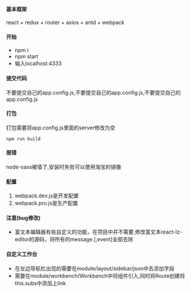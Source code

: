 #### 基本框架
react + redux + router + axios + antd + webpack

#### 开始
- npm i
- npm start
- 输入localhost:4333

#### 提交代码
不要提交自己的app.config.js,不要提交自己的app.config.js,不要提交自己的app.config.js

#### 打包
打包需要将app.config.js里面的server修改为空
```
npm run build
```
#### 报错
node-sass被墙了,安装时失败可以使用淘宝的镜像

#### 配置
1. webpack.dev.js是开发配置
2. webpack.pro.js是生产配置

#### 注意(bug修改)
- 富文本编辑器有些自定义的功能，在项目中并不需要,修改富文本react-lz-editor的源码，将所有的message.[,event]全部去除

#### 自定义工作台
- 在左边导航栏出现的需要在module/layout/sidebar/json中去添加字段
- 需要在module/workbench/Workbench中将组件引入,同时将Route创建将this.subs中添加上link